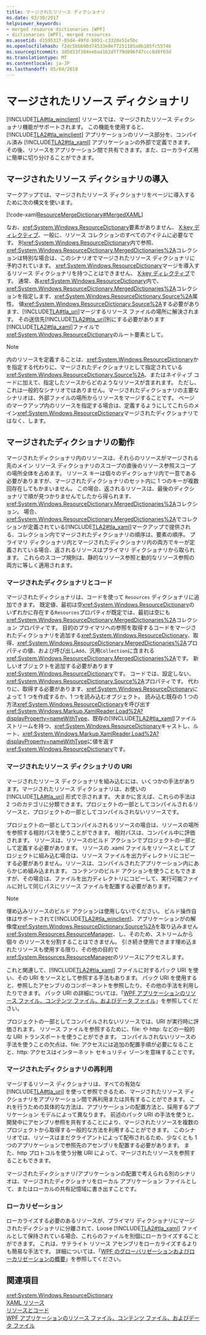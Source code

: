 ```yaml
---
title: マージされたリソース ディクショナリ
ms.date: 03/30/2017
helpviewer_keywords:
- merged resource dictionaries [WPF]
- dictionaries [WPF], merged resources
ms.assetid: d159531f-05d4-49fd-b951-c332de51e5bc
ms.openlocfilehash: f2dc5bbb96d74533e8e77251185a0b105fc55746
ms.sourcegitcommit: 3d5d33f384eeba41b2dff79d096f47ccc8d8f03d
ms.translationtype: MT
ms.contentlocale: ja-JP
ms.lasthandoff: 05/04/2018
---
```

# <a name="merged-resource-dictionaries"></a>マージされたリソース ディクショナリ
[!INCLUDE[TLA#tla_winclient](../../../../includes/tlasharptla-winclient-md.md)] リソースでは、マージされたリソース ディクショナリ機能がサポートされます。 この機能を使用すると、[!INCLUDE[TLA2#tla_winclient](../../../../includes/tla2sharptla-winclient-md.md)] アプリケーションのリソース部分を、コンパイル済み [!INCLUDE[TLA2#tla_xaml](../../../../includes/tla2sharptla-xaml-md.md)] アプリケーションの外部で定義できます。 その後、リソースをアプリケーション間で共有できます。また、ローカライズ用に簡単に切り分けることができます。  
  
## <a name="introducing-a-merged-resource-dictionary"></a>マージされたリソース ディクショナリの導入  
 マークアップでは、マージされたリソース ディクショナリをページに導入するために次の構文を使います。  
  
 [!code-xaml[ResourceMergeDictionary#MergedXAML](../../../../samples/snippets/csharp/VS_Snippets_Wpf/ResourceMergeDictionary/CS/default.xaml#mergedxaml)]  
  
 なお、<xref:System.Windows.ResourceDictionary>要素がありません、 [X:key ディレクティブ](../../../../docs/framework/xaml-services/x-key-directive.md)、一般に、リソース コレクションのすべてのアイテムに必要なです。 別<xref:System.Windows.ResourceDictionary>内で参照、<xref:System.Windows.ResourceDictionary.MergedDictionaries%2A>コレクションは特別な場合は、このシナリオでマージされたリソース ディクショナリに予約されています。 <xref:System.Windows.ResourceDictionary>マージを導入するリソース ディクショナリを持つことはできません、 [X:key ディレクティブ](../../../../docs/framework/xaml-services/x-key-directive.md)です。 通常、各<xref:System.Windows.ResourceDictionary>内で、<xref:System.Windows.ResourceDictionary.MergedDictionaries%2A>コレクションを指定します、<xref:System.Windows.ResourceDictionary.Source%2A>属性。 値<xref:System.Windows.ResourceDictionary.Source%2A>する必要があります、[!INCLUDE[TLA#tla_uri](../../../../includes/tlasharptla-uri-md.md)]マージするリソース ファイルの場所に解決されます。 その送信先[!INCLUDE[TLA2#tla_uri](../../../../includes/tla2sharptla-uri-md.md)]別にする必要があります[!INCLUDE[TLA2#tla_xaml](../../../../includes/tla2sharptla-xaml-md.md)]ファイルで<xref:System.Windows.ResourceDictionary>のルート要素として。  
  
> [!NOTE]
>  内のリソースを定義することは、<xref:System.Windows.ResourceDictionary>かを指定する代わりに、マージされたディクショナリとして指定されている<xref:System.Windows.ResourceDictionary.Source%2A>、またはネイティブ コードに加えて、指定したソースからどのようなリソースが含まれます。 ただし、これは一般的なシナリオではありません。マージされたディクショナリの主要なシナリオは、外部ファイルの場所からリソースをマージすることです。 ページのマークアップ内のリソースを指定する場合は、定義するようにしてこれらのメイン<xref:System.Windows.ResourceDictionary>マージされたディクショナリではなく、します。  
  
## <a name="merged-dictionary-behavior"></a>マージされたディクショナリの動作  
 マージされたディクショナリ内のリソースは、それらのリソースがマージされる先のメイン リソース ディクショナリのスコープの直後のリソース参照スコープの場所全体を占めます。 リソース キーは個々のディクショナリ内で一意である必要がありますが、マージされたディクショナリのセット内に 1 つのキーが複数回存在してもかまいません。 この場合、返されるリソースは、最後のディクショナリで順が見つかりませんでしたから得られます、<xref:System.Windows.ResourceDictionary.MergedDictionaries%2A>コレクション。 場合、<xref:System.Windows.ResourceDictionary.MergedDictionaries%2A>でコレクションが定義されている[!INCLUDE[TLA2#tla_xaml](../../../../includes/tla2sharptla-xaml-md.md)]マークアップで提供される、コレクション内でマージされたディクショナリの順序は、要素の順序。 プライマリ ディクショナリ内とマージされたディクショナリ内の両方でキーが定義されている場合、返されるリソースはプライマリ ディクショナリから取られます。 これらのスコープ規則は、静的なリソース参照と動的なリソース参照の両方に等しく適用されます。  
  
### <a name="merged-dictionaries-and-code"></a>マージされたディクショナリとコード  
 マージされたディクショナリは、コードを使って `Resources` ディクショナリに追加できます。 既定値、最初は空<xref:System.Windows.ResourceDictionary>のいずれかに存在する`Resources`プロパティが既定では、最初は空にも<xref:System.Windows.ResourceDictionary.MergedDictionaries%2A>コレクション プロパティです。 目的のプライマリへの参照を取得するコードをマージされたディクショナリを追加する<xref:System.Windows.ResourceDictionary>、取得、<xref:System.Windows.ResourceDictionary.MergedDictionaries%2A>プロパティの値、および呼び出し`Add`、汎用`Collection`に含まれる<xref:System.Windows.ResourceDictionary.MergedDictionaries%2A>です。 新しいオブジェクトを追加する必要があります<xref:System.Windows.ResourceDictionary>です。 コードでは、設定しない、<xref:System.Windows.ResourceDictionary.Source%2A>プロパティです。 代わりに、取得する必要があります、<xref:System.Windows.ResourceDictionary>によって 1 つを作成するか、1 つを読み込むオブジェクト。 読み込む既存の 1 つの方法<xref:System.Windows.ResourceDictionary>を呼び出す<xref:System.Windows.Markup.XamlReader.Load%2A?displayProperty=nameWithType>、既存の[!INCLUDE[TLA2#tla_xaml](../../../../includes/tla2sharptla-xaml-md.md)]ファイル ストリームを持つ、<xref:System.Windows.ResourceDictionary>キャストし、ルート、<xref:System.Windows.Markup.XamlReader.Load%2A?displayProperty=nameWithType>に値を返す<xref:System.Windows.ResourceDictionary>です。  
  
### <a name="merged-resource-dictionary-uris"></a>マージされたリソース ディクショナリの URI  
 マージされたリソース ディクショナリを組み込むには、いくつかの手法があります。マージされたリソース ディクショナリは、お使いの [!INCLUDE[TLA#tla_uri](../../../../includes/tlasharptla-uri-md.md)] 形式で示されます。 大まかに言えば、これらの手法は 2 つのカテゴリに分類できます。プロジェクトの一部としてコンパイルされるリソースと、プロジェクトの一部としてコンパイルされないリソースです。  
  
 プロジェクトの一部としてコンパイルされるリソースの場合は、リソースの場所を参照する相対パスを使うことができます。 相対パスは、コンパイル中に評価されます。 リソースは、リソースのビルド アクションでプロジェクトの一部として定義する必要があります。 リソースの .xaml ファイルをリソースとしてプロジェクトに組み込む場合は、リソース ファイルを出力ディレクトリにコピーする必要がありません。リソースは、コンパイルされたアプリケーション内にあらかじめ組み込まれます。 コンテンツのビルド アクションを使うこともできますが、その場合は、ファイルを出力ディレクトリにコピーして、実行可能ファイルに対して同じパスにリソース ファイルを配置する必要があります。  
  
> [!NOTE]
>  埋め込みリソースのビルド アクションは使用しないでください。 ビルド操作自体はサポートされて[!INCLUDE[TLA2#tla_winclient](../../../../includes/tla2sharptla-winclient-md.md)]、アプリケーションがの解像度<xref:System.Windows.ResourceDictionary.Source%2A>を取り込みません<xref:System.Resources.ResourceManager>、し、そのため、ストリームから個々 のリソースを分割することはできません。 引き続き使用できます埋め込まれたリソースも使用する限り、その他の目的で<xref:System.Resources.ResourceManager>のリソースにアクセスします。  
  
 これと関連して、[!INCLUDE[TLA2#tla_xaml](../../../../includes/tla2sharptla-xaml-md.md)] ファイルに対するパック URI を使い、その URI をソースとして参照する手法もあります。 パック URI を使用すると、参照したアセンブリのコンポーネントを参照したり、その他の手法を利用したりできます。 パック URI の詳細については、「[WPF アプリケーションのリソース ファイル、コンテンツ ファイル、およびデータ ファイル](../../../../docs/framework/wpf/app-development/wpf-application-resource-content-and-data-files.md)」を参照してください。  
  
 プロジェクトの一部としてコンパイルされないリソースでは、URI が実行時に評価されます。 リソース ファイルを参照するために、file: や http: などの一般的な URI トランスポートを使うことができます。 コンパイルされないリソースの手法を使うことの欠点は、file: アクセスには追加の配置手順が必要になることと、http: アクセスはインターネット セキュリティ ゾーンを意味することです。  
  
### <a name="reusing-merged-dictionaries"></a>マージされたディクショナリの再利用  
 マージするリソース ディクショナリは、すべての有効な [!INCLUDE[TLA#tla_uri](../../../../includes/tlasharptla-uri-md.md)] を使って参照できるため、マージされたリソース ディクショナリをアプリケーション間で再利用または共有することができます。 これを行うための具体的な方法は、アプリケーションの配置方法と、採用するアプリケーション モデルによって異なります。 前述のパック URI の手法を使うと、開発中にアセンブリ参照を共有することにより、マージされたリソースを複数のプロジェクトから取得する一般的な方法を利用することができます。 このシナリオでは、リソースはまだクライアントによって配布されるため、少なくとも 1 つのアプリケーションで参照先のアセンブリを配置する必要があります。 また、http プロトコルを使う分散 URI によって、マージされたリソースを参照することもできます。  
  
 マージされたディクショナリ/アプリケーションの配置で考えられる別のシナリオは、マージされたディクショナリをローカル アプリケーション ファイルとして、またはローカルの共有記憶域に書き出すことです。  
  
### <a name="localization"></a>ローカリゼーション  
 ローカライズする必要のあるリソースが、プライマリ ディクショナリにマージされたディクショナリに分離されて、Loose [!INCLUDE[TLA2#tla_xaml](../../../../includes/tla2sharptla-xaml-md.md)] ファイルとして保持されている場合、これらのファイルを別個にローカライズすることができます。 これは、サテライト リソース アセンブリをローカライズするよりも簡易な手法です。 詳細については、「[WPF のグローバリゼーションおよびローカリゼーションの概要](../../../../docs/framework/wpf/advanced/wpf-globalization-and-localization-overview.md)」を参照してください。  
  
## <a name="see-also"></a>関連項目  
 <xref:System.Windows.ResourceDictionary>  
 [XAML リソース](../../../../docs/framework/wpf/advanced/xaml-resources.md)  
 [リソースとコード](../../../../docs/framework/wpf/advanced/resources-and-code.md)  
 [WPF アプリケーションのリソース ファイル、コンテンツ ファイル、およびデータ ファイル](../../../../docs/framework/wpf/app-development/wpf-application-resource-content-and-data-files.md)
